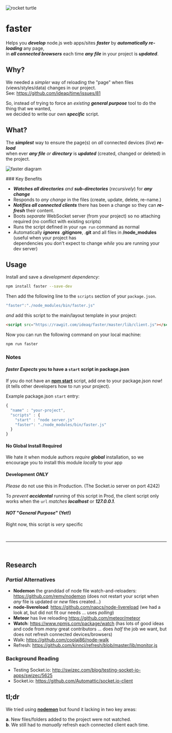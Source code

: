 ![rocket turtle](http://i.imgur.com/bT7uPHE.png)

# faster

Helps you ***develop*** node.js web apps/sites ***faster***
by ***automatically re-loading*** any page,  
in ***all connected browsers*** each time ***any file*** in your project is ***updated***.


## Why?

We needed a *simpler* way of reloading the "page" when
files (views/styles/data) changes in our project.  
See: https://github.com/ideaq/time/issues/81

So, instead of trying to force an *existing* ***general purpose*** tool
to do the thing that we wanted,  
we decided to write our own ***specific*** script.

## What?


The ***simplest*** way to ensure the page(s) on *all* connected devices (*live*) ***re-load***  
when ever ***any file*** *or* ***directory*** is ***updated*** (created, changed or deleted) in the project.

![faster diagram](http://i.imgur.com/xXEbnvm.png)

### Key Benefits

+ ***Watches all directories*** *and* ***sub-directories*** (*recursively*) for ***any change***
+ Responds to *any change* in the files (create, update, delete, re-name.)
+ ***Notifies all connected clients*** there has been a change so they can ***re-fresh***
their content.
+ Boots *separate* WebSocket server (from your project) so no attaching required
(no conflict with existing scripts)
+ Runs the script defined in your `npm run` command as normal
+ Automatically ***ignores*** .**gitignore**, .**git**
and all files in **/node_modules**  (useful when your project has  
  dependencies you don't expect to change *while* you are running your dev server)


## Usage

Install and save a *development dependency*:

```sh
npm install faster --save-dev
```
Then add the following line to the `scripts` section of your `package.json`.

```js
"faster":"./node_modules/bin/faster.js"
```
*and* add this script to the main/layout template in your project:

```html
<script src="https://rawgit.com/ideaq/faster/master/lib/client.js"></script>
```

Now you can run the following command on your local machine:

```sh
npm run faster
```


### Notes

#### *faster* *Expects* you to have a `start` script in package.json

If you do not have an [**npm start**](https://docs.npmjs.com/cli/start) script,
add one to your package.json *now*!
(it tells other developers how to run your project).

Example package.json `start` entry:
```js
{
  "name" : "your-project",
  "scripts" : {
    "start" : "node server.js"
    "faster": "./node_modules/bin/faster.js"
  }
}
```

#### No Global Install Required

We hate it when module authors *require* ***global*** installation,
so we encourage you to install this module *locally* to your app


#### Development *ONLY*

*Please* do not use this in Production.
(The Socket.io server on port 4242)

To *prevent* ***accidental*** running of this script in Prod,
the client script only works when the `url` *matches* ***localhost*** or ***127.0.0.1***.

#### *NOT* "*General Purpose*" (Yet!)

Right now, this script is *very* specific

<br />
<hr />
<br />

## Research

### *Partial* Alternatives

+ **Nodemon** the granddad of node file watch-and-reloaders: https://github.com/remy/nodemon
(does not restart your script when *any* file is updated or *new* files created...)
+ **node-livereload**:
https://github.com/napcs/node-livereload
(we had a look at, but did not fit our needs ... uses *polling*)
+ **Meteor** has live reloading https://github.com/meteor/meteor
+ **Watch**: https://www.npmjs.com/package/watch
(has lots of good ideas and code from *many* great contributors ...
  does *half* the job we want, but does not refresh connected devices/browsers)
+ Walk: https://github.com/coolaj86/node-walk
+ Refresh: https://github.com/kinncj/refresh/blob/master/lib/monitor.js

### Background Reading

+ Testing Socket.io: http://swizec.com/blog/testing-socket-io-apps/swizec/5625
+ Socket.io: https://github.com/Automattic/socket.io-client

## tl;dr

We tried using [**nodemon**](https://github.com/ideaq/faster/issues/1)
but found it lacking in two key areas:

**a**. New files/folders added to the project were not watched.  
**b**. We still had to *manually* refresh each connected client each time.
